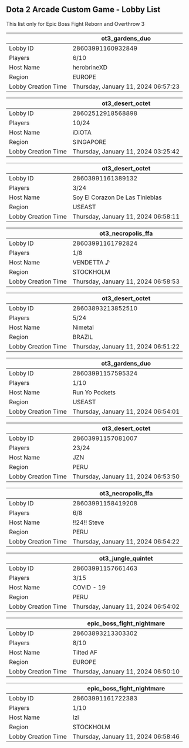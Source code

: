 ## Dota 2 Arcade Custom Game - Lobby List

This list only for Epic Boss Fight Reborn and Overthrow 3

|  | ot3_gardens_duo |
| ------ | ------ |
| Lobby ID | 28603991160932849 |
| Players | 6/10 |
| Host Name | herobrineXD |
| Region | EUROPE |
| Lobby Creation Time | Thursday, January 11, 2024 06:57:23 |


|  | ot3_desert_octet |
| ------ | ------ |
| Lobby ID | 28602512918568898 |
| Players | 10/24 |
| Host Name | iDiOTA |
| Region | SINGAPORE |
| Lobby Creation Time | Thursday, January 11, 2024 03:25:42 |


|  | ot3_desert_octet |
| ------ | ------ |
| Lobby ID | 28603991161389132 |
| Players | 3/24 |
| Host Name | Soy El Corazon De Las Tinieblas |
| Region | USEAST |
| Lobby Creation Time | Thursday, January 11, 2024 06:58:11 |


|  | ot3_necropolis_ffa |
| ------ | ------ |
| Lobby ID | 28603991161792824 |
| Players | 1/8 |
| Host Name | VENDETTA ♪ |
| Region | STOCKHOLM |
| Lobby Creation Time | Thursday, January 11, 2024 06:58:53 |


|  | ot3_desert_octet |
| ------ | ------ |
| Lobby ID | 28603893213852510 |
| Players | 5/24 |
| Host Name | Nimetal |
| Region | BRAZIL |
| Lobby Creation Time | Thursday, January 11, 2024 06:51:22 |


|  | ot3_gardens_duo |
| ------ | ------ |
| Lobby ID | 28603991157595324 |
| Players | 1/10 |
| Host Name | Run Yo Pockets |
| Region | USEAST |
| Lobby Creation Time | Thursday, January 11, 2024 06:54:01 |


|  | ot3_desert_octet |
| ------ | ------ |
| Lobby ID | 28603991157081007 |
| Players | 23/24 |
| Host Name | JZN |
| Region | PERU |
| Lobby Creation Time | Thursday, January 11, 2024 06:53:50 |


|  | ot3_necropolis_ffa |
| ------ | ------ |
| Lobby ID | 28603991158419208 |
| Players | 6/8 |
| Host Name | !!24!! Steve |
| Region | PERU |
| Lobby Creation Time | Thursday, January 11, 2024 06:54:22 |


|  | ot3_jungle_quintet |
| ------ | ------ |
| Lobby ID | 28603991157661463 |
| Players | 3/15 |
| Host Name | COVID - 19 |
| Region | PERU |
| Lobby Creation Time | Thursday, January 11, 2024 06:54:02 |


|  | epic_boss_fight_nightmare |
| ------ | ------ |
| Lobby ID | 28603893213303302 |
| Players | 8/10 |
| Host Name | Tilted AF |
| Region | EUROPE |
| Lobby Creation Time | Thursday, January 11, 2024 06:50:10 |


|  | epic_boss_fight_nightmare |
| ------ | ------ |
| Lobby ID | 28603991161722383 |
| Players | 1/10 |
| Host Name | Izi |
| Region | STOCKHOLM |
| Lobby Creation Time | Thursday, January 11, 2024 06:58:46 |


